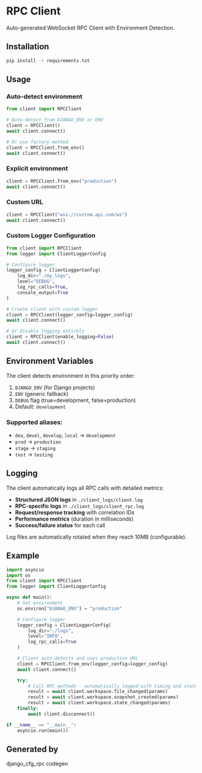 # RPC Client

Auto-generated WebSocket RPC Client with Environment Detection.

## Installation

```bash
pip install -r requirements.txt
```

## Usage

### Auto-detect environment

```python
from client import RPCClient

# Auto-detect from DJANGO_ENV or ENV
client = RPCClient()
await client.connect()

# Or use factory method
client = RPCClient.from_env()
await client.connect()
```

### Explicit environment

```python
client = RPCClient.from_env("production")
await client.connect()
```

### Custom URL

```python
client = RPCClient("wss://custom.api.com/ws")
await client.connect()
```

### Custom Logger Configuration

```python
from client import RPCClient
from logger import ClientLoggerConfig

# Configure logger
logger_config = ClientLoggerConfig(
    log_dir="./my_logs",
    level="DEBUG",
    log_rpc_calls=True,
    console_output=True
)

# Create client with custom logger
client = RPCClient(logger_config=logger_config)
await client.connect()

# Or disable logging entirely
client = RPCClient(enable_logging=False)
await client.connect()
```

## Environment Variables

The client detects environment in this priority order:
1. `DJANGO_ENV` (for Django projects)
2. `ENV` (generic fallback)
3. `DEBUG` flag (true=development, false=production)
4. Default: `development`

### Supported aliases:
- `dev`, `devel`, `develop`, `local` → `development`
- `prod` → `production`
- `stage` → `staging`
- `test` → `testing`

## Logging

The client automatically logs all RPC calls with detailed metrics:

- **Structured JSON logs** in `./client_logs/client.log`
- **RPC-specific logs** in `./client_logs/client_rpc.log`
- **Request/response tracking** with correlation IDs
- **Performance metrics** (duration in milliseconds)
- **Success/failure status** for each call

Log files are automatically rotated when they reach 10MB (configurable).

## Example

```python
import asyncio
import os
from client import RPCClient
from logger import ClientLoggerConfig

async def main():
    # Set environment
    os.environ["DJANGO_ENV"] = "production"

    # Configure logger
    logger_config = ClientLoggerConfig(
        log_dir="./logs",
        level="INFO",
        log_rpc_calls=True
    )

    # Client auto-detects and uses production URL
    client = RPCClient.from_env(logger_config=logger_config)
    await client.connect()

    try:
        # Call RPC methods - automatically logged with timing and status
        result = await client.workspace.file_changed(params)
        result = await client.workspace.snapshot_created(params)
        result = await client.workspace.state_changed(params)
    finally:
        await client.disconnect()

if __name__ == "__main__":
    asyncio.run(main())
```

## Generated by

django_cfg_rpc codegen
